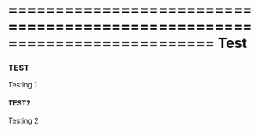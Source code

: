 ==========================================================================
 Test
==========================================================================

### TEST
Testing 1

#### TEST2
Testing 2
